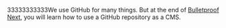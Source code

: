 33333333333We use GitHub for many things. But at the end of [Bulletproof Next](https://getstarted.sh/bulletproof-next), you will learn how to use a GitHub repository as a CMS.
